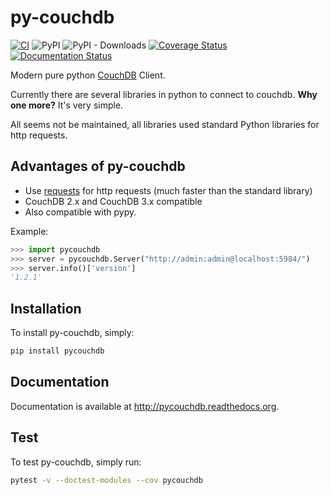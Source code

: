 # py-couchdb

[![CI](https://github.com/histrio/py-couchdb/actions/workflows/main.yml/badge.svg?branch=master)](https://github.com/histrio/py-couchdb/actions/workflows/main.yml)
![PyPI](https://img.shields.io/pypi/v/pycouchdb)
![PyPI - Downloads](https://img.shields.io/pypi/dm/pycouchdb)
[![Coverage Status](https://coveralls.io/repos/github/histrio/py-couchdb/badge.svg?branch=master)](https://coveralls.io/github/histrio/py-couchdb?branch=master)
[![Documentation Status](https://readthedocs.org/projects/pycouchdb/badge/?version=latest)](https://pycouchdb.readthedocs.io/en/latest/?badge=latest)



Modern pure python [CouchDB](https://couchdb.apache.org/) Client.

Currently there are several libraries in python to connect to couchdb. **Why one more?**
It's very simple.

All seems not be maintained, all libraries used standard Python libraries for http requests.



## Advantages of py-couchdb

- Use [requests](http://docs.python-requests.org/en/latest/) for http requests (much faster than the standard library)
- CouchDB 2.x and CouchDB 3.x compatible
- Also compatible with pypy.


Example:

```python
>>> import pycouchdb
>>> server = pycouchdb.Server("http://admin:admin@localhost:5984/")
>>> server.info()['version']
'1.2.1'
```


## Installation

To install py-couchdb, simply:

```bash
pip install pycouchdb
```

## Documentation

Documentation is available at http://pycouchdb.readthedocs.org.


## Test

To test py-couchdb, simply run:

``` bash
pytest -v --doctest-modules --cov pycouchdb
```
